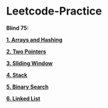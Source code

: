 # Leetcode-Practice


**Blind 75:**

**[1. Arrays and Hashing](https://github.com/aindrila2412/Leetcode-Practice/tree/main/Arrays%20and%20Hashing)**

**[2. Two Pointers](https://github.com/aindrila2412/Leetcode-Practice/tree/main/Two%20Pointers)**

**[3. Sliding Window](https://github.com/aindrila2412/Leetcode-Practice/tree/main/Sliding%20Window)**

**[4. Stack](https://github.com/aindrila2412/Leetcode-Practice/tree/main/Stack)**

**[5. Binary Search](https://github.com/aindrila2412/Leetcode-Practice/tree/main/Binary%20Search)**

**[6. Linked List](https://github.com/aindrila2412/Leetcode-Practice/tree/main/Linked%20List)**
